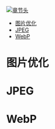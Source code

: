 [![章节头](https://parg.co/UGp)](https://parg.co/UGZ) 
 - [图片优化](#%E5%9B%BE%E7%89%87%E4%BC%98%E5%8C%96)
- [JPEG](#jpeg)
- [WebP](#webp) 

# 图片优化
# JPEG
# WebP